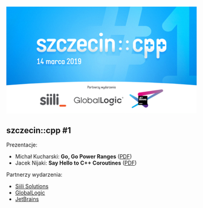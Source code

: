 ![szczecin::cpp #1](00-szczecin-cpp.jpg)

## szczecin::cpp #1

Prezentacje:
* Michał Kucharski: **Go, Go Power Ranges** ([PDF](01-go-go-power-ranges.pdf))
* Jacek Nijaki: **Say Hello to C++ Coroutines** ([PDF](02-say-hello-to-cpp-coroutines.pdf))

Partnerzy wydarzenia:
* [Siili Solutions](https://www.siili.com)
* [GlobalLogic](https://www.globallogic.com)
* [JetBrains](https://www.jetbrains.com)
